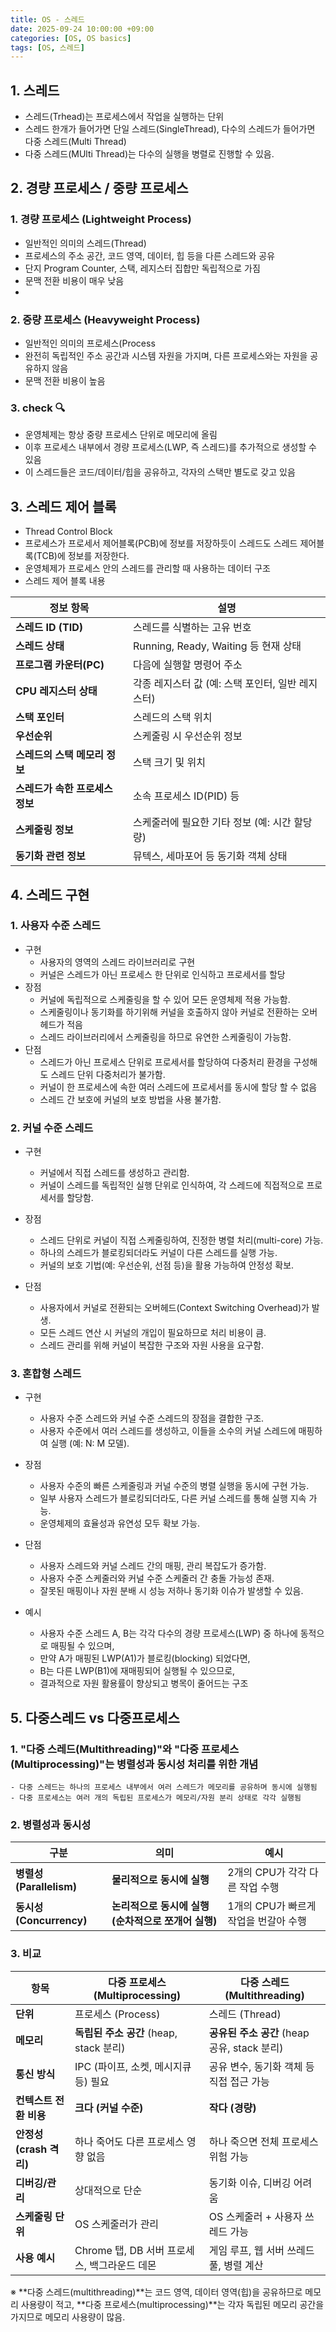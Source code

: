 ```yaml
---
title: OS - 스레드
date: 2025-09-24 10:00:00 +09:00
categories: [OS, OS basics]
tags: [OS, 스레드]
---
```


## 1. 스레드
- 스레드(Trhead)는 프로세스에서 작업을 실행하는 단위
- 스레드 한개가 들어가면 단일 스레드(SingleThread), 다수의 스레드가 들어가면 다중 스레드(Multi Thread)
- 다중 스레드(MUlti Thread)는 다수의 실행을 병렬로 진행할 수 있음.

## 2. 경량 프로세스 / 중량 프로세스
### 1. 경량 프로세스 (Lightweight Process)
- 일반적인 의미의 스레드(Thread)
- 프로세스의 주소 공간, 코드 영역, 데이터, 힙 등을 다른 스레드와 공유
- 단지 Program Counter, 스택, 레지스터 집합만 독립적으로 가짐
- 문맥 전환 비용이 매우 낮음
- 
### 2. 중량 프로세스 (Heavyweight Process)
- 일반적인 의미의 프로세스(Process
- 완전히 독립적인 주소 공간과 시스템 자원을 가지며, 다른 프로세스와는 자원을 공유하지 않음
- 문맥 전환 비용이 높음

### 3. check 🔍
 - 운영체제는 항상 중량 프로세스 단위로 메모리에 올림
 - 이후 프로세스 내부에서 경량 프로세스(LWP, 즉 스레드)를 추가적으로 생성할 수 있음
 - 이 스레드들은 코드/데이터/힙을 공유하고, 각자의 스택만 별도로 갖고 있음

## 3. 스레드 제어 블록
- Thread Control Block
- 프로세스가 프로세서 제어블록(PCB)에 정보를 저장하듯이 스레드도 스레드 제어블록(TCB)에 정보를 저장한다.
- 운영체제가 프로세스 안의 스레드를 관리할 때 사용하는 데이터 구조
- 스레드 제어 블록 내용

| 정보 항목               | 설명                              |
| ------------------- | ------------------------------- |
| **스레드 ID (TID)**    | 스레드를 식별하는 고유 번호                 |
| **스레드 상태**          | Running, Ready, Waiting 등 현재 상태 |
| **프로그램 카운터(PC)**    | 다음에 실행할 명령어 주소                  |
| **CPU 레지스터 상태**     | 각종 레지스터 값 (예: 스택 포인터, 일반 레지스터)  |
| **스택 포인터**          | 스레드의 스택 위치                      |
| **우선순위**            | 스케줄링 시 우선순위 정보                  |
| **스레드의 스택 메모리 정보**  | 스택 크기 및 위치                      |
| **스레드가 속한 프로세스 정보** | 소속 프로세스 ID(PID) 등               |
| **스케줄링 정보**         | 스케줄러에 필요한 기타 정보 (예: 시간 할당량)     |
| **동기화 관련 정보**       | 뮤텍스, 세마포어 등 동기화 객체 상태           |

## 4. 스레드 구현
### 1. 사용자 수준 스레드
- 구현
    - 사용자의 영역의 스레드 라이브러리로 구현
    - 커널은 스레드가 아닌 프로세스 한 단위로 인식하고 프로세서를 할당
- 장점
    - 커널에 독립적으로 스케줄링을 할 수 있어 모든 운영체제 적용 가능함.
    - 스케줄링이나 동기화를 하기위해 커널을 호출하지 않아 커널로 전환하는 오버헤드가 적음
    - 스레드 라이브러리에서 스케줄링을 하므로 유연한 스케줄링이 가능함.
- 단점
    - 스레드가 아닌 프로세스 단위로 프로세서를 할당하여 다중처리 환경을 구성해도 스레드 단위 다중처리가 불가함.
    - 커널이 한 프로세스에 속한 여러 스레드에 프로세서를 동시에 할당 할 수 없음
    - 스레드 간 보호에 커널의 보호 방법을 사용 불가함.

### 2. 커널 수준 스레드
- 구현
    - 커널에서 직접 스레드를 생성하고 관리함.
    - 커널이 스레드를 독립적인 실행 단위로 인식하여, 각 스레드에 직접적으로 프로세서를 할당함.
- 장점
    - 스레드 단위로 커널이 직접 스케줄링하여, 진정한 병렬 처리(multi-core) 가능.
    - 하나의 스레드가 블로킹되더라도 커널이 다른 스레드를 실행 가능.
    - 커널의 보호 기법(예: 우선순위, 선점 등)을 활용 가능하여 안정성 확보.

- 단점
    - 사용자에서 커널로 전환되는 오버헤드(Context Switching Overhead)가 발생.
    - 모든 스레드 연산 시 커널의 개입이 필요하므로 처리 비용이 큼.
    - 스레드 관리를 위해 커널이 복잡한 구조와 자원 사용을 요구함.

### 3. 혼합형 스레드
- 구현
    - 사용자 수준 스레드와 커널 수준 스레드의 장점을 결합한 구조.
    - 사용자 수준에서 여러 스레드를 생성하고, 이들을 소수의 커널 스레드에 매핑하여 실행 (예: N: M 모델).

- 장점
    - 사용자 수준의 빠른 스케줄링과 커널 수준의 병렬 실행을 동시에 구현 가능.
    - 일부 사용자 스레드가 블로킹되더라도, 다른 커널 스레드를 통해 실행 지속 가능.
    - 운영체제의 효율성과 유연성 모두 확보 가능.

- 단점
    - 사용자 스레드와 커널 스레드 간의 매핑, 관리 복잡도가 증가함.
    - 사용자 수준 스케줄러와 커널 수준 스케줄러 간 충돌 가능성 존재.
    - 잘못된 매핑이나 자원 분배 시 성능 저하나 동기화 이슈가 발생할 수 있음.
- 예시
    - 사용자 수준 스레드 A, B는 각각 다수의 경량 프로세스(LWP) 중 하나에 동적으로 매핑될 수 있으며,
    - 만약 A가 매핑된 LWP(A1)가 블로킹(blocking) 되었다면,
    - B는 다른 LWP(B1)에 재매핑되어 실행될 수 있으므로,
    - 결과적으로 자원 활용률이 향상되고 병목이 줄어드는 구조


## 5. 다중스레드 vs 다중프로세스
### 1.  "다중 스레드(Multithreading)"와 "다중 프로세스(Multiprocessing)"는 병렬성과 동시성 처리를 위한 개념
    - 다중 스레드는 하나의 프로세스 내부에서 여러 스레드가 메모리를 공유하며 동시에 실행됨
    - 다중 프로세스는 여러 개의 독립된 프로세스가 메모리/자원 분리 상태로 각각 실행됨

### 2. 병렬성과 동시성

| 구분                    | 의미                              | 예시                      |
| --------------------- | ------------------------------- | ----------------------- |
| **병렬성 (Parallelism)** | **물리적으로 동시에 실행**                | 2개의 CPU가 각각 다른 작업 수행    |
| **동시성 (Concurrency)** | **논리적으로 동시에 실행 (순차적으로 쪼개어 실행)** | 1개의 CPU가 빠르게 작업을 번갈아 수행 |

### 3. 비교

| 항목   | 다중 프로세스 (Multiprocessing)  | 다중 스레드 (Multithreading) |
| ------------------ | --------------- | --------------------------------- |
| **단위**             | 프로세스 (Process)                 | 스레드 (Thread)     |
| **메모리**            | **독립된 주소 공간** (heap, stack 분리) | **공유된 주소 공간** (heap 공유, stack 분리) |
| **통신 방식**          | IPC (파이프, 소켓, 메시지큐 등) 필요    | 공유 변수, 동기화 객체 등 직접 접근 가능          |
| **컨텍스트 전환 비용**     | **크다 (커널 수준)**      | **작다 (경량)**  |
| **안정성 (crash 격리)** | 하나 죽어도 다른 프로세스 영향 없음      | 하나 죽으면 전체 프로세스 위험 가능              |
| **디버깅/관리**         | 상대적으로 단순          | 동기화 이슈, 디버깅 어려움   |
| **스케줄링 단위**    | OS 스케줄러가 관리    | OS 스케줄러 + 사용자 쓰레드 가능 |
| **사용 예시**   | Chrome 탭, DB 서버 프로세스, 백그라운드 데몬 | 게임 루프, 웹 서버 쓰레드 풀, 병렬 계산   |

※ **다중 스레드(multithreading)**는 코드 영역, 데이터 영역(힙)을 공유하므로 메모리 사용량이 적고,
**다중 프로세스(multiprocessing)**는 각자 독립된 메모리 공간을 가지므로 메모리 사용량이 많음.
